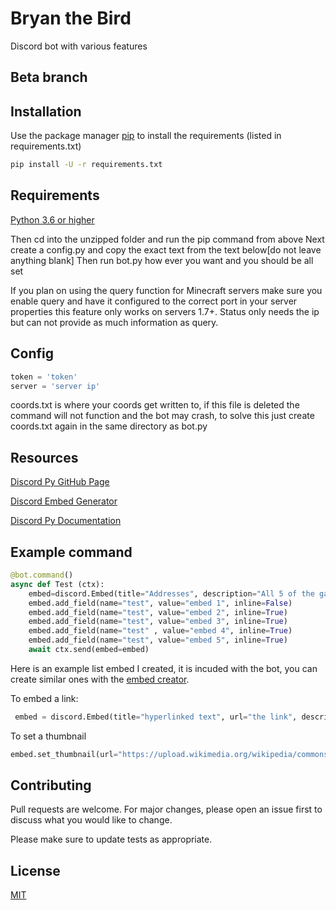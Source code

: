 
# Bryan the Bird

Discord bot with various features

## Beta branch 

## Installation

Use the package manager [pip](https://pip.pypa.io/en/stable/) to install the requirements (listed in requirements.txt)

```bash
pip install -U -r requirements.txt
```

## Requirements
[Python 3.6 or higher](https://www.python.org/downloads/release/python-360/)

Then cd into the unzipped folder and run the pip command from above
Next create a config.py and copy the exact text from the text below[do not leave anything blank]
Then run bot.py how ever you want and you should be all set

If you plan on using the query function for Minecraft servers make sure you enable query and have it configured to the correct port in your server properties this feature only works on servers 1.7+. Status only needs the ip but can not provide as much information as query. 

## Config


```python
token = 'token'
server = 'server ip'

```
coords.txt is where your coords get written to, if this file is deleted the command will not function and the bot may crash, to solve this just create coords.txt again in the same directory as bot.py


## Resources 

[Discord Py GitHub Page](https://github.com/Rapptz/discord.py)

[Discord Embed Generator](https://cog-creators.github.io/discord-embed-sandbox/)

[Discord Py Documentation](https://discordpy.readthedocs.io/en/latest/index.html)

## Example command

```py
@bot.command()
async def Test (ctx):
    embed=discord.Embed(title="Addresses", description="All 5 of the gang members Addresses ", color=0xeee657)
    embed.add_field(name="test", value="embed 1", inline=False)
    embed.add_field(name="test", value="embed 2", inline=True)
    embed.add_field(name="test", value="embed 3", inline=True)
    embed.add_field(name="test" , value="embed 4", inline=True)
    embed.add_field(name="test", value="embed 5", inline=True)
    await ctx.send(embed=embed)
```

Here is an example list embed I created, it is incuded with the bot, you can create similar ones with the [embed creator](https://cog-creators.github.io/discord-embed-sandbox/).

To embed a link:
```py
 embed = discord.Embed(title="hyperlinked text", url="the link", description="description under or next to link" , color="yourcolor"
```

To set a thumbnail
```py
embed.set_thumbnail(url="https://upload.wikimedia.org/wikipedia/commons/f/f3/Erithacus_rubecula_with_cocked_head.jpg")
```

## Contributing
Pull requests are welcome. For major changes, please open an issue first to discuss what you would like to change.

Please make sure to update tests as appropriate.

## License
[MIT](https://choosealicense.com/licenses/mit/)
